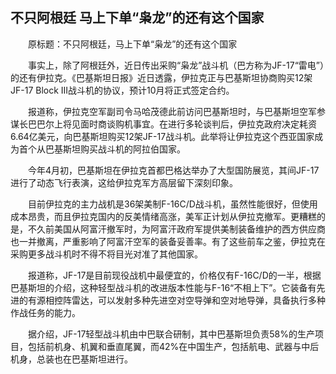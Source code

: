 ## 不只阿根廷 马上下单“枭龙”的还有这个国家
　　原标题：不只阿根廷，马上下单“枭龙”的还有这个国家

　　事实上，除了阿根廷外，近日传出采购“枭龙”战斗机（巴方称为JF-17“雷电”）的还有伊拉克。《巴基斯坦日报》近日透露，伊拉克正与巴基斯坦协商购买12架JF-17 Block III战斗机的协议，预计10月将正式签定合约。

　　报道称，伊拉克空军副司令马哈茂德此前访问巴基斯坦时，与巴基斯坦空军参谋长巴巴尔上将见面时商谈购机事宜。在进行多轮谈判后，伊拉克政府决定耗资6.64亿美元，向巴基斯坦购买12架JF-17战斗机。此举将让伊拉克这个西亚国家成为首个从巴基斯坦购买战斗机的阿拉伯国家。

　　今年4月初，巴基斯坦在伊拉克首都巴格达举办了大型国防展览，其间JF-17进行了动态飞行表演，这给伊拉克军方高层留下深刻印象。

　　目前伊拉克的主力战机是36架美制F-16C/D战斗机，虽然性能很好，但使用成本昂贵，而且伊拉克国内的反美情绪高涨，美军正计划从伊拉克撤军。更糟糕的是，不久前美国从阿富汗撤军时，为阿富汗政府军提供美制装备维护的西方供应商也一并撤离，严重影响了阿富汗空军的装备妥善率。有了这些前车之鉴，伊拉克在采购更多战斗机时不得不将目光对准了其他国家。

　　报道称，JF-17是目前现役战机中最便宜的，价格仅有F-16C/D的一半，根据巴基斯坦的介绍，这种轻型战斗机的改进版本性能与F-16“不相上下”。它装备有先进的有源相控阵雷达，可以发射多种先进空对空导弹和空对地导弹，具备执行多种作战任务的能力。

　　据介绍，JF-17轻型战斗机由中巴联合研制，其中巴基斯坦负责58%的生产项目，包括前机身、机翼和垂直尾翼，而42%在中国生产，包括航电、武器与中后机身，总装也在巴基斯坦进行。

